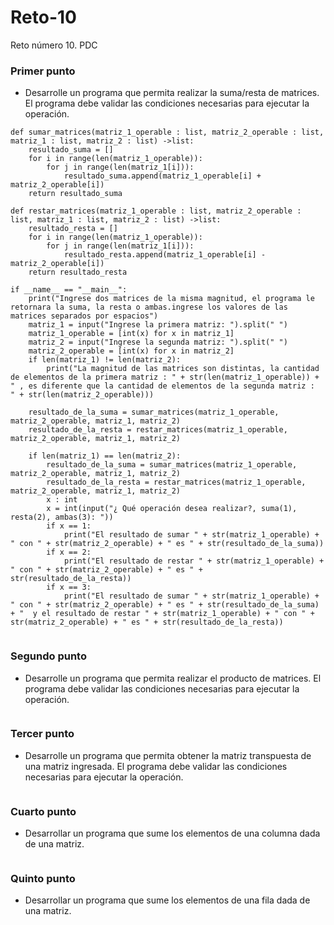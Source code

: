 # Reto-10
Reto número 10. PDC

### Primer punto
- Desarrolle un programa que permita realizar la suma/resta de matrices. El programa debe validar las condiciones necesarias para ejecutar la operación.
```pseudocode
def sumar_matrices(matriz_1_operable : list, matriz_2_operable : list, matriz_1 : list, matriz_2 : list) ->list:
	resultado_suma = []
	for i in range(len(matriz_1_operable)):
		for j in range(len(matriz_1[i])):
			resultado_suma.append(matriz_1_operable[i] + matriz_2_operable[i])
	return resultado_suma

def restar_matrices(matriz_1_operable : list, matriz_2_operable : list, matriz_1 : list, matriz_2 : list) ->list:
	resultado_resta = []
	for i in range(len(matriz_1_operable)):
		for j in range(len(matriz_1[i])):
			resultado_resta.append(matriz_1_operable[i] - matriz_2_operable[i])
	return resultado_resta

if __name__ == "__main__":
	print("Ingrese dos matrices de la misma magnitud, el programa le retornara la suma, la resta o ambas.ingrese los valores de las matrices separados por espacios")
	matriz_1 = input("Ingrese la primera matriz: ").split(" ")
	matriz_1_operable = [int(x) for x in matriz_1]
	matriz_2 = input("Ingrese la segunda matriz: ").split(" ")
	matriz_2_operable = [int(x) for x in matriz_2]
	if len(matriz_1) != len(matriz_2):
		print("La magnitud de las matrices son distintas, la cantidad de elementos de la primera matriz : " + str(len(matriz_1_operable)) + " , es diferente que la cantidad de elementos de la segunda matriz :  " + str(len(matriz_2_operable)))

	resultado_de_la_suma = sumar_matrices(matriz_1_operable, matriz_2_operable, matriz_1, matriz_2)
	resultado_de_la_resta = restar_matrices(matriz_1_operable, matriz_2_operable, matriz_1, matriz_2)
	
	if len(matriz_1) == len(matriz_2):
		resultado_de_la_suma = sumar_matrices(matriz_1_operable, matriz_2_operable, matriz_1, matriz_2)
		resultado_de_la_resta = restar_matrices(matriz_1_operable, matriz_2_operable, matriz_1, matriz_2)
		x : int
		x = int(input("¿ Qué operación desea realizar?, suma(1), resta(2), ambas(3): "))
		if x == 1:
			print("El resultado de sumar " + str(matriz_1_operable) + " con " + str(matriz_2_operable) + " es " + str(resultado_de_la_suma))
		if x == 2:
			print("El resultado de restar " + str(matriz_1_operable) + " con " + str(matriz_2_operable) + " es " + str(resultado_de_la_resta))
		if x == 3:
			print("El resultado de sumar " + str(matriz_1_operable) + " con " + str(matriz_2_operable) + " es " + str(resultado_de_la_suma) + "  y el resultado de restar " + str(matriz_1_operable) + " con " + str(matriz_2_operable) + " es " + str(resultado_de_la_resta))
	
```

### Segundo punto
- Desarrolle un programa que permita realizar el producto de matrices. El programa debe validar las condiciones necesarias para ejecutar la operación.
```pseudocode
```

### Tercer punto
- Desarrolle un programa que permita obtener la matriz transpuesta de una matriz ingresada. El programa debe validar las condiciones necesarias para ejecutar la operación.
```pseudocode
```

### Cuarto punto
- Desarrollar un programa que sume los elementos de una columna dada de una matriz.
```pseudocode
```

### Quinto punto
- Desarrollar un programa que sume los elementos de una fila dada de una matriz.
```pseudocode
```




